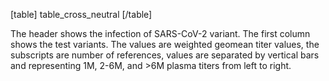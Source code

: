 [table]
table_cross_neutral
[/table]

The header shows the infection of SARS-CoV-2 variant. The first column shows the test variants. The values are weighted geomean titer values, the subscripts are number of references, values are separated by vertical bars and representing 1M, 2-6M, and >6M plasma titers from left to right.
